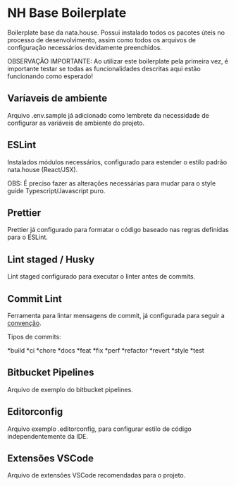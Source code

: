 # NH Base Boilerplate

Boilerplate base da nata.house. Possui instalado todos os pacotes úteis no processo de desenvolvimento, assim como todos os arquivos de configuração
necessários devidamente preenchidos.

OBSERVAÇÃO IMPORTANTE: Ao utilizar este boilerplate pela primeira vez, é importante testar se todas as funcionalidades descritas aqui estão funcionando como esperado!

## Varíaveis de ambiente

Arquivo .env.sample já adicionado como lembrete da necessidade de configurar as variáveis de ambiente do projeto.

## ESLint

Instalados módulos necessários, configurado para estender o estilo padrão nata.house (React/JSX).

OBS: É preciso fazer as alterações necessárias para mudar para o style guide Typescript/Javascript puro.

## Prettier

Prettier já configurado para formatar o código baseado nas regras definidas para o ESLint.

## Lint staged / Husky

Lint staged configurado para executar o linter antes de commits.

## Commit Lint

Ferramenta para lintar mensagens de commit, já configurada para seguir a [convenção](https://www.conventionalcommits.org/en/v1.0.0-beta.4/#summary).

Tipos de commits:

*build
*ci
*chore
*docs
*feat
*fix
*perf
*refactor
*revert
*style
*test

## Bitbucket Pipelines

Arquivo de exemplo do bitbucket pipelines.

## Editorconfig

Arquivo exemplo .editorconfig, para configurar estilo de código independentemente da IDE.

## Extensões VSCode

Arquivo de extensões VSCode recomendadas para o projeto.